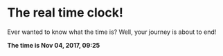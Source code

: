 # The real time clock!

Ever wanted to know what the time is? Well, your journey is about to end!

**The time is Nov 04, 2017, 09:25**